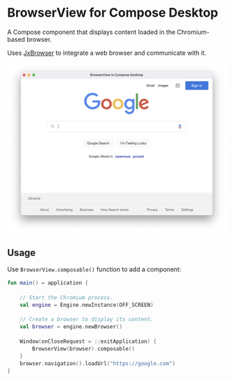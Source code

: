 # BrowserView for Compose Desktop

A Compose component that displays content loaded in the Chromium-based browser.

Uses [JxBrowser](https://www.teamdev.com/jxbrowser) to integrate a web browser and communicate with it.

![app-screenshot](/img/app-screenshot.png?raw=true)

## Usage

Use `BrowserView.composable()` function to add a component:

```kotlin
fun main() = application {

    // Start the Chromium process.
    val engine = Engine.newInstance(OFF_SCREEN)

    // Create a browser to display its content.
    val browser = engine.newBrowser()

    Window(onCloseRequest = ::exitApplication) {
        BrowserView(browser).composable()
    }
    browser.navigation().loadUrl("https://google.com")
}
```
